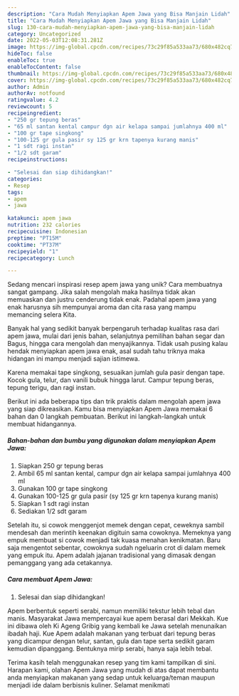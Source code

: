 ```yaml
---
description: "Cara Mudah Menyiapkan Apem Jawa yang Bisa Manjain Lidah"
title: "Cara Mudah Menyiapkan Apem Jawa yang Bisa Manjain Lidah"
slug: 130-cara-mudah-menyiapkan-apem-jawa-yang-bisa-manjain-lidah
category: Uncategorized
date: 2022-05-03T12:08:31.281Z
image: https://img-global.cpcdn.com/recipes/73c29f85a533aa73/680x482cq70/apem-jawa-foto-resep-utama.jpg
hideToc: false
enableToc: true
enableTocContent: false
thumbnail: https://img-global.cpcdn.com/recipes/73c29f85a533aa73/680x482cq70/apem-jawa-foto-resep-utama.jpg
cover: https://img-global.cpcdn.com/recipes/73c29f85a533aa73/680x482cq70/apem-jawa-foto-resep-utama.jpg
author: Admin
authorAv: notfound
ratingvalue: 4.2
reviewcount: 5
recipeingredient:
- "250 gr tepung beras"
- "65 ml santan kental campur dgn air kelapa sampai jumlahnya 400 ml"
- "100 gr tape singkong"
- "100-125 gr gula pasir sy 125 gr krn tapenya kurang manis"
- "1 sdt ragi instan"
- "1/2 sdt garam"
recipeinstructions:

- "Selesai dan siap dihidangkan!"
categories:
- Resep
tags:
- apem
- jawa

katakunci: apem jawa 
nutrition: 232 calories
recipecuisine: Indonesian
preptime: "PT15M"
cooktime: "PT37M"
recipeyield: "1"
recipecategory: Lunch

---
```





Sedang mencari inspirasi resep apem jawa yang unik? Cara membuatnya sangat gampang. Jika salah mengolah maka hasilnya tidak akan memuaskan dan justru cenderung tidak enak. Padahal apem jawa yang enak harusnya sih mempunyai aroma dan cita rasa yang mampu memancing selera Kita.





Banyak hal yang sedikit banyak berpengaruh terhadap kualitas rasa dari apem jawa, mulai dari jenis bahan, selanjutnya pemilihan bahan segar dan Bagus, hingga cara mengolah dan menyajikannya. Tidak usah pusing kalau hendak menyiapkan apem jawa enak,      asal sudah tahu triknya maka hidangan ini mampu menjadi sajian istimewa.














Karena memakai tape singkong, sesuaikan jumlah gula pasir dengan tape. Kocok gula, telur, dan vanili bubuk hingga larut. Campur tepung beras, tepung terigu, dan ragi instan.






Berikut ini ada beberapa tips dan trik praktis dalam mengolah apem jawa yang siap dikreasikan. Kamu bisa menyiapkan Apem Jawa memakai 6 bahan dan 0 langkah pembuatan. Berikut ini langkah-langkah untuk membuat hidangannya.

<!--inarticleads1-->

##### Bahan-bahan dan bumbu yang digunakan dalam menyiapkan Apem Jawa:

1. Siapkan 250 gr tepung beras
1. Ambil 65 ml santan kental, campur dgn air kelapa sampai jumlahnya 400 ml
1. Gunakan 100 gr tape singkong
1. Gunakan 100-125 gr gula pasir (sy 125 gr krn tapenya kurang manis)
1. Siapkan 1 sdt ragi instan
1. Sediakan 1/2 sdt garam


Setelah itu, si cowok menggenjot memek dengan cepat, ceweknya sambil mendesah dan merintih keenakan digituin sama cowoknya. Memeknya yang empuk membuat si cowok menjadi tak kuasa menahan kenikmatan. Baru saja mengentot sebentar, cowoknya sudah ngeluarin crot di dalam memek yang empuk itu. Apem adalah jajanan tradisional yang dimasak dengan pemanggang yang ada cetakannya. 

<!--inarticleads2-->

##### Cara membuat Apem Jawa:


1. Selesai dan siap dihidangkan!

Apem berbentuk seperti serabi, namun memiliki tekstur lebih tebal dan manis. Masyarakat Jawa mempercayai kue apem berasal dari Mekkah. Kue ini dibawa oleh Ki Ageng Gribig yang kembali ke Jawa setelah menunaikan ibadah haji. Kue Apem adalah makanan yang terbuat dari tepung beras yang dicampur dengan telur, santan, gula dan tape serta sedikit garam kemudian dipanggang. Bentuknya mirip serabi, hanya saja lebih tebal. 

Terima kasih telah menggunakan resep yang tim kami tampilkan di sini. Harapan kami, olahan Apem Jawa yang mudah di atas dapat membantu anda menyiapkan makanan yang sedap untuk keluarga/teman maupun menjadi ide dalam berbisnis kuliner. Selamat menikmati
